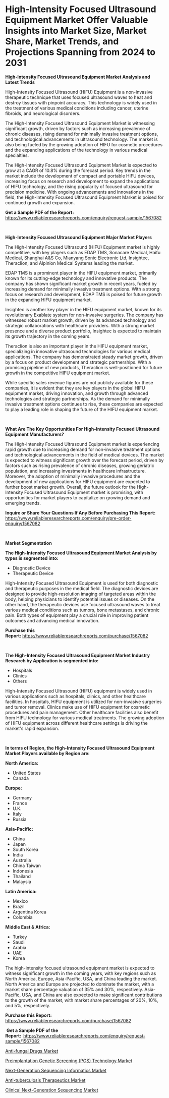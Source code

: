 <p><h1>High-Intensity Focused Ultrasound Equipment Market Offer Valuable Insights into Market Size, Market Share, Market Trends, and Projections Spanning from 2024 to 2031</h1></p><p><strong>High-Intensity Focused Ultrasound Equipment Market Analysis and Latest Trends</strong></p>
<p><p>High-Intensity Focused Ultrasound (HIFU) Equipment is a non-invasive therapeutic technique that uses focused ultrasound waves to heat and destroy tissues with pinpoint accuracy. This technology is widely used in the treatment of various medical conditions including cancer, uterine fibroids, and neurological disorders.</p><p>The High-Intensity Focused Ultrasound Equipment Market is witnessing significant growth, driven by factors such as increasing prevalence of chronic diseases, rising demand for minimally invasive treatment options, and technological advancements in ultrasound technology. The market is also being fueled by the growing adoption of HIFU for cosmetic procedures and the expanding applications of the technology in various medical specialties.</p><p>The High-Intensity Focused Ultrasound Equipment Market is expected to grow at a CAGR of 10.8% during the forecast period. Key trends in the market include the development of compact and portable HIFU devices, increasing focus on research and development to expand the applications of HIFU technology, and the rising popularity of focused ultrasound for precision medicine. With ongoing advancements and innovations in the field, the High-Intensity Focused Ultrasound Equipment Market is poised for continued growth and expansion.</p></p>
<p><strong>Get a Sample PDF of the Report:&nbsp;</strong> <a href="https://www.reliableresearchreports.com/enquiry/request-sample/1567082">https://www.reliableresearchreports.com/enquiry/request-sample/1567082</a></p>
<p>&nbsp;</p>
<p><strong>High-Intensity Focused Ultrasound Equipment Major Market Players</strong></p>
<p><p>The High-Intensity Focused Ultrasound (HIFU) Equipment market is highly competitive, with key players such as EDAP TMS, Sonacare Medical, Haifu Medical, Shanghai A&S Co, Mianyang Sonic Electronic Ltd, Insightec, Theraclion, and Alpinion Medical Systems leading the market.</p><p>EDAP TMS is a prominent player in the HIFU equipment market, primarily known for its cutting-edge technology and innovative products. The company has shown significant market growth in recent years, fueled by increasing demand for minimally invasive treatment options. With a strong focus on research and development, EDAP TMS is poised for future growth in the expanding HIFU equipment market.</p><p>Insightec is another key player in the HIFU equipment market, known for its revolutionary Exablate system for non-invasive surgeries. The company has witnessed robust market growth, driven by its advanced technology and strategic collaborations with healthcare providers. With a strong market presence and a diverse product portfolio, Insightec is expected to maintain its growth trajectory in the coming years.</p><p>Theraclion is also an important player in the HIFU equipment market, specializing in innovative ultrasound technologies for various medical applications. The company has demonstrated steady market growth, driven by a focus on product development and strategic partnerships. With a promising pipeline of new products, Theraclion is well-positioned for future growth in the competitive HIFU equipment market.</p><p>While specific sales revenue figures are not publicly available for these companies, it is evident that they are key players in the global HIFU equipment market, driving innovation, and growth through advanced technologies and strategic partnerships. As the demand for minimally invasive treatment options continues to rise, these companies are expected to play a leading role in shaping the future of the HIFU equipment market.</p></p>
<p>&nbsp;</p>
<p><strong>What Are The Key Opportunities For High-Intensity Focused Ultrasound Equipment Manufacturers?</strong></p>
<p><p>The High-Intensity Focused Ultrasound Equipment market is experiencing rapid growth due to increasing demand for non-invasive treatment options and technological advancements in the field of medical devices. The market is expected to witness significant growth over the forecast period, driven by factors such as rising prevalence of chronic diseases, growing geriatric population, and increasing investments in healthcare infrastructure. Moreover, the adoption of minimally invasive procedures and the development of new applications for HIFU equipment are expected to further boost market growth. Overall, the future outlook for the High-Intensity Focused Ultrasound Equipment market is promising, with opportunities for market players to capitalize on growing demand and emerging trends.</p></p>
<p><strong>Inquire or Share Your Questions If Any Before Purchasing This Report:</strong> <a href="https://www.reliableresearchreports.com/enquiry/pre-order-enquiry/1567082">https://www.reliableresearchreports.com/enquiry/pre-order-enquiry/1567082</a></p>
<p>&nbsp;</p>
<p><strong>Market Segmentation</strong></p>
<p><strong>The High-Intensity Focused Ultrasound Equipment Market Analysis by types is segmented into:</strong></p>
<p><ul><li>Diagnostic Device</li><li>Therapeutic Device</li></ul></p>
<p><p>High-Intensity Focused Ultrasound Equipment is used for both diagnostic and therapeutic purposes in the medical field. The diagnostic devices are designed to provide high-resolution imaging of targeted areas within the body, helping physicians to identify potential issues or diseases. On the other hand, the therapeutic devices use focused ultrasound waves to treat various medical conditions such as tumors, bone metastases, and chronic pain. Both types of equipment play a crucial role in improving patient outcomes and advancing medical innovation.</p></p>
<p><strong>Purchase this Report:&nbsp;</strong><a href="https://www.reliableresearchreports.com/purchase/1567082">https://www.reliableresearchreports.com/purchase/1567082</a></p>
<p>&nbsp;</p>
<p><strong>The High-Intensity Focused Ultrasound Equipment Market Industry Research by Application is segmented into:</strong></p>
<p><ul><li>Hospitals</li><li>Clinics</li><li>Others</li></ul></p>
<p><p>High-Intensity Focused Ultrasound (HIFU) equipment is widely used in various applications such as hospitals, clinics, and other healthcare facilities. In hospitals, HIFU equipment is utilized for non-invasive surgeries and tumor removal. Clinics make use of HIFU equipment for cosmetic procedures and pain management. Other healthcare facilities also benefit from HIFU technology for various medical treatments. The growing adoption of HIFU equipment across different healthcare settings is driving the market's rapid expansion.</p></p>
<p>&nbsp;</p>
<p><strong>In terms of Region, the High-Intensity Focused Ultrasound Equipment Market Players available by Region are:</strong></p>
<p>
    <p> <strong> North America: </strong>
        <ul>
            <li>United States</li>
            <li>Canada</li>
        </ul>
        </p> 
    <p> <strong> Europe: </strong>
        <ul>
            <li>Germany</li>
            <li>France</li>
            <li>U.K.</li>
            <li>Italy</li>
            <li>Russia</li>
        </ul>
        </p> 
    <p> <strong> Asia-Pacific: </strong>
        <ul>
            <li>China</li>
            <li>Japan</li>
            <li>South Korea</li>
            <li>India</li>
            <li>Australia</li>
            <li>China Taiwan</li>
            <li>Indonesia</li>
            <li>Thailand</li>
            <li>Malaysia</li>
        </ul>
        </p> 
    <p> <strong> Latin America: </strong>
        <ul>
            <li>Mexico</li>
            <li>Brazil</li>
            <li>Argentina Korea</li>
            <li>Colombia</li>
        </ul>
        </p> 
    <p> <strong> Middle East & Africa: </strong>
        <ul>
            <li>Turkey</li>
            <li>Saudi</li>
            <li>Arabia</li>
            <li>UAE</li>
            <li>Korea</li>
        </ul>
    </p>
    </p>
<p><p>The high-intensity focused ultrasound equipment market is expected to witness significant growth in the coming years, with key regions such as North America, Europe, Asia-Pacific, USA, and China leading the market. North America and Europe are projected to dominate the market, with a market share percentage valuation of 35% and 30%, respectively. Asia-Pacific, USA, and China are also expected to make significant contributions to the growth of the market, with market share percentages of 20%, 10%, and 5%, respectively.</p></p>
<p><strong>Purchase this Report: </strong><a href="https://www.reliableresearchreports.com/purchase/1567082">https://www.reliableresearchreports.com/purchase/1567082</a></p>
<p>&nbsp;<strong>Get a Sample PDF of the Report:&nbsp;&nbsp;</strong><a href="https://www.reliableresearchreports.com/enquiry/request-sample/1567082">https://www.reliableresearchreports.com/enquiry/request-sample/1567082</a></p>
<p><strong></strong></p>
<p><p><a href="https://medium.com/@josueherzog/anti-fungal-drugs-market-analysis-its-cagr-market-segmentation-and-global-industry-overview-8b9bf695532a">Anti-fungal Drugs Market</a></p><p><a href="https://medium.com/@mariliehowe/preimplantation-genetic-screening-pgs-technology-market-report-reveals-the-latest-trends-and-157612ebc21f">Preimplantation Genetic Screening (PGS) Technology Market</a></p><p><a href="https://medium.com/@josueherzog/next-generation-sequencing-informatics-market-comprehensive-assessment-by-type-application-and-4c4d5dcf0a36">Next-Generation Sequencing Informatics Market</a></p><p><a href="https://medium.com/@josueherzog/anti-tuberculosis-therapeutics-market-analysis-and-sze-forecasted-for-period-from-2024-to-2031-3de5eb93c163">Anti-tuberculosis Therapeutics Market</a></p><p><a href="https://medium.com/@krithi.reportprime/clinical-next-generation-sequencing-market-comprehensive-assessment-by-type-application-and-ca65be6787b0">Clinical Next-Generation Sequencing Market</a></p></p>